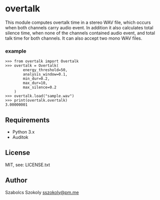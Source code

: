 # overtalk
This module computes overtalk time in a stereo WAV file, which occurs when both channels carry audio event. In addition it also calculates total silence time, when none of the channels contained audio event, and total talk time for both channels.
It can also accept two mono WAV files.

### example ###
```
>>> from overtalk import Overtalk
>>> overtalk = Overtalk(
        energy_threshold=50,
        analysis_window=0.1,
        min_dur=0.2,
        max_dur=10,
        max_silence=0.2
    )
>>> overtalk.load("sample.wav")
>>> print(overtalk.overtalk)
3.00000001
```
## Requirements

- Python 3.x
- Auditok

## License

MIT, see: LICENSE.txt

## Author

Szabolcs Szokoly <a href="mailto:sszokoly@pm.me">sszokoly@pm.me</a>
